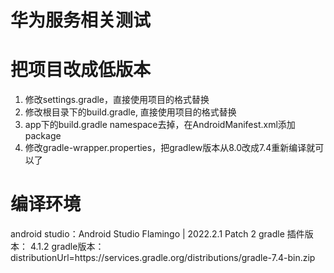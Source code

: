 # 华为服务相关测试

# 把项目改成低版本
1.	修改settings.gradle，直接使用项目的格式替换
2.	修改根目录下的build.gradle, 直接使用项目的格式替换
3.	app下的build.gradle namespace去掉，在AndroidManifest.xml添加 package
4.	修改gradle-wrapper.properties，把gradlew版本从8.0改成7.4重新编译就可以了

# 编译环境
android studio：Android Studio Flamingo | 2022.2.1 Patch 2
gradle 插件版本： 4.1.2
gradle版本： distributionUrl=https\://services.gradle.org/distributions/gradle-7.4-bin.zip























